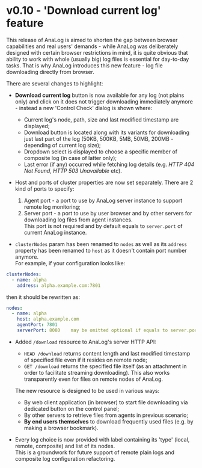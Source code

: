 # v0.10 - 'Download current log' feature

This release of AnaLog is aimed to shorten the gap between browser capabilities and real users' demands - while 
AnaLog was deliberately designed with certain browser restrictions in mind, it is quite obvious that ability to work 
with whole (usually big) log files is essential for day-to-day tasks. That is why AnaLog introduces this new 
feature - log file 
downloading directly from browser. 
    
There are several changes to highlight:

* **Download current log** button is now available for any log (not plains only) and click on it does not trigger 
downloading immediately anymore - instead a new 'Control Check' dialog is shown where:
    * Current log's node, path, size and last modified timestamp are displayed;
    * Download button is located along with its variants for downloading just last part of the log (50KB, 500KB, 5MB,
     50MB, 200MB - depending of current log size);
    * Dropdown select is displayed to choose a specific member of composite log (in case of latter only);
    * Last error (if any) occurred while fetching log details (e.g. _HTTP 404 Not Found_, _HTTP 503 Unavailable_ etc). 

* Host and ports of cluster properties are now set separately. There are 2 kind of ports to specify: 
    1. Agent port - a port to use by AnaLog server instance to support remote log monitoring;   
    2. Server port - a port to use by user browser and by other servers for downloading log files from agent 
    instances.  
This port is not required and by default equals to `server.port` of current AnaLog instance.

* `clusterNodes` param has been renamed to `nodes` as well as its `address` property has been renamed to `host` as it doesn't contain port number anymore.  
For example, if your configuration looks like:
```yaml
clusterNodes:
  - name: alpha
    address: alpha.example.com:7801
``` 
then it should be rewritten as:
```yaml
nodes:
  - name: alpha
    host: alpha.example.com
    agentPort: 7801
    serverPort: 8080    may be omitted optional if equals to server.port
```

* Added `/download` resource to AnaLog's server HTTP API:
    * `HEAD /download` returns content length and last modified timestamp of specified file even if it resides on 
    remote node;
    * `GET /download` returns the specified file itself (as an attachment in order to facilitate streaming 
    downloading). This also works transparently even for files on remote nodes of AnaLog.
    
    The new resource is designed to be used in various ways:
    * By web client application (in browser) to start file downloading via dedicated button on the control panel;
    * By other servers to retrieve files from agents in previous scenario;
    * **By end users themselves** to download frequently used files (e.g. by making a browser bookmark).
    
* Every log choice is now provided with label containing its 'type' (local, remote, composite) and list of its nodes.  
This is a groundwork for future support of remote plain logs and composite log configuration refactoring.
